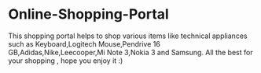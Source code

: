 # Online-Shopping-Portal
This shopping portal helps to shop various items like technical appliances  such as 
Keyboard,Logitech Mouse,Pendrive 16 GB,Adidas,Nike,Leecooper,Mi Note 3,Nokia 3 and Samsung.
All the best for your shopping , hope you enjoy it :)
